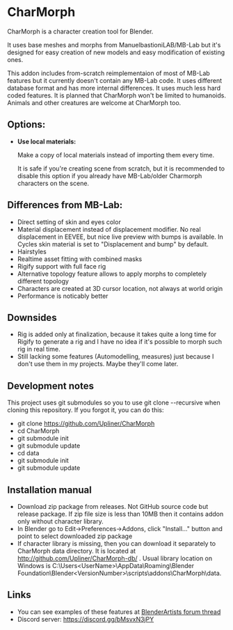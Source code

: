 # CharMorph

CharMorph is a character creation tool for Blender.

It uses base meshes and morphs from ManuelbastioniLAB/MB-Lab but it's designed for easy creation of new models and easy modification of existing ones.

This addon includes from-scratch reimplementaion of most of MB-Lab features but it currently doesn't contain any MB-Lab code.
It uses different database format and has more internal differences.
It uses much less hard coded features. It is planned that CharMorph won't be limited to humanoids. Animals and other creatures are welcome at CharMorph too.

## Options:

* **Use local materials:**

  Make a copy of local materials instead of importing them every time.

  It is safe if you're creating scene from scratch, but it is recommended to disable this option if you already have MB-Lab/older Charmorph characters on the scene.

## Differences from MB-Lab:

* Direct setting of skin and eyes color
* Material displacement instead of displacement modifier.
  No real displacement in EEVEE, but nice live preview with bumps is available.
  In Cycles skin material is set to "Displacement and bump" by default.
* Hairstyles
* Realtime asset fitting with combined masks
* Rigify support with full face rig
* Alternative topology feature allows to apply morphs to completely different topology
* Characters are created at 3D cursor location, not always at world origin
* Performance is noticably better

## Downsides

* Rig is added only at finalization, because it takes quite a long time for Rigify to generate a rig and I have no idea if it's possible to morph such rig in real time.
* Still lacking some features (Automodelling, measures) just because I don't use them in my projects. Maybe they'll come later.

## Development notes

This project uses git submodules so you to use git clone --recursive when cloning this repository. If you forgot it, you can do this:

* git clone https://github.com/Upliner/CharMorph
* cd CharMorph
* git submodule init
* git submodule update
* cd data
* git submodule init
* git submodule update

## Installation manual

* Download zip package from releases. Not GitHub source code but release package. If zip file size is less than 10MB then it contains addon only without character library.
* In Blender go to Edit->Preferences->Addons, click "Install..." button and point to select downloaded zip package
* If character library is missing, then you can download it separately to CharMorph data directory. It is located at http://github.com/Upliner/CharMorph-db/ . Usual library location on Windows is C:\Users\<UserName>\AppData\Roaming\Blender Foundation\Blender\<VersionNumber>\scripts\addons\CharMorph\data.

## Links

* You can see examples of these features at [BlenderArtists forum thread](https://blenderartists.org/t/charmorph-character-creation-tool-mb-lab-based/1252543)
* Discord server: https://discord.gg/bMsvxN3jPY
